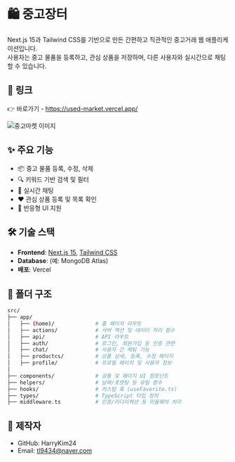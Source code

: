 # 🛍️ 중고장터

Next.js 15과 Tailwind CSS를 기반으로 만든 간편하고 직관적인 중고거래 웹 애플리케이션입니다.  
사용자는 중고 물품을 등록하고, 관심 상품을 저장하며, 다른 사용자와 실시간으로 채팅할 수 있습니다.

## 🔗 링크

👉 바로가기 - https://used-market.vercel.app/

![중고마켓 이미지](https://github.com/user-attachments/assets/d9f24935-dd50-4d71-9be5-e3bb4d8dbb43)

## ✨ 주요 기능

- 📦 중고 물품 등록, 수정, 삭제
- 🔍 키워드 기반 검색 및 필터
- 💬 실시간 채팅
- ❤️ 관심 상품 등록 및 목록 확인
- 📱 반응형 UI 지원

## 🛠 기술 스택

- **Frontend**: [Next.js 15](https://nextjs.org/), [Tailwind CSS](https://tailwindcss.com/)
- **Database**: (예: MongoDB Atlas)
- **배포**: Vercel

## 📁 폴더 구조

```bash
src/
├── app/
│   ├── (home)/             # 홈 페이지 라우트
│   ├── actions/            # 서버 액션 및 데이터 처리 함수
│   ├── api/                # API 라우트
│   ├── auth/               # 로그인, 회원가입 등 인증 관련
│   ├── chat/               # 사용자 간 채팅 기능
│   ├── productcs/          # 상품 상세, 등록, 수정 페이지
│   ├── profile/            # 프로필 페이지 및 사용자 정보
│
├── components/             # 공통 및 페이지 UI 컴포넌트
├── helpers/                # 날짜/포맷팅 등 유틸 함수
├── hooks/                  # 커스텀 훅 (useFavorite.ts)
├── types/                  # TypeScript 타입 정의
├── middleware.ts           # 인증/리다이렉션 등 미들웨어 처리
```

## 👤 제작자

- GitHub: HarryKim24
- Email: tl9434@naver.com
